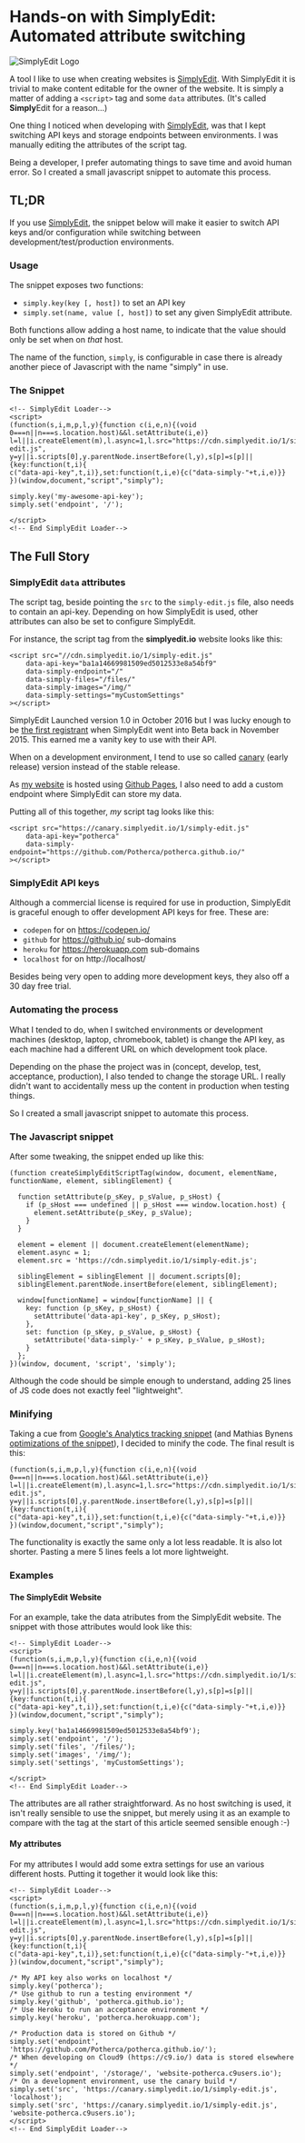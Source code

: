 # Hands-on with SimplyEdit: Automated attribute switching

![SimplyEdit Logo](https://simplyedit.io/img/logo.svg)

A tool I like to use when creating websites is [SimplyEdit].
With SimplyEdit it is trivial to make content editable for the owner of the website.
It is simply a matter of adding a `<script>` tag and some `data` attributes.
(It's called **Simply**Edit for a reason...)

One thing I noticed when developing with [SimplyEdit], was that I kept switching
API keys and storage endpoints between environments. I was manually editing the
attributes of the script tag.

Being a developer, I prefer automating things to save time and avoid human error.
So I created a small javascript snippet to automate this process.

## TL;DR

If you use [SimplyEdit], the snippet below will make it easier to switch API
keys and/or configuration while switching between development/test/production
environments.

### Usage

The snippet exposes two functions:
- `simply.key(key [, host])` to set an API key
- `simply.set(name, value [, host])` to set any given SimplyEdit attribute.

Both functions allow adding a host name, to indicate that the value should only
be set when on _that_ host.

The name of the function, `simply`, is configurable in case there is already another piece of Javascript with the name "simply" in use.

### The Snippet

    <!-- SimplyEdit Loader-->
    <script>
    (function(s,i,m,p,l,y){function c(i,e,n){(void 0===n||n===s.location.host)&&l.setAttribute(i,e)}
    l=l||i.createElement(m),l.async=1,l.src="https://cdn.simplyedit.io/1/simply-edit.js",
    y=y||i.scripts[0],y.parentNode.insertBefore(l,y),s[p]=s[p]||{key:function(t,i){
    c("data-api-key",t,i)},set:function(t,i,e){c("data-simply-"+t,i,e)}}
    })(window,document,"script","simply");

    simply.key('my-awesome-api-key');
    simply.set('endpoint', '/');

    </script>
    <!-- End SimplyEdit Loader-->

## The Full Story

### SimplyEdit `data` attributes

The script tag, beside pointing the `src` to the `simply-edit.js` file,
also needs to contain an api-key. Depending on how SimplyEdit is used,
other attributes can also be set to configure SimplyEdit.

For instance, the script tag from the **simplyedit.io** website looks like this:

    <script src="//cdn.simplyedit.io/1/simply-edit.js"
        data-api-key="ba1a14669981509ed5012533e8a54bf9"
        data-simply-endpoint="/"
        data-simply-files="/files/"
        data-simply-images="/img/"
        data-simply-settings="myCustomSettings"
    ></script>

SimplyEdit Launched version 1.0 in October 2016 but I was lucky enough to be
[the first registrant] when SimplyEdit went into Beta back in November 2015.
This earned me a vanity key to use with their API.

When on a development environment, I tend to use so called [canary] (early release) version instead of the stable release.

As [my website] is hosted using [Github Pages], I also need to add a custom endpoint
where SimplyEdit can store my data.

Putting all of this together, _my_ script tag looks like this:

    <script src="https://canary.simplyedit.io/1/simply-edit.js"
        data-api-key="potherca"
        data-simply-endpoint="https://github.com/Potherca/potherca.github.io/"
    ></script>

### SimplyEdit API keys

Although a commercial license is required for use in production, SimplyEdit is
graceful enough to offer development API keys for free. These are:

- `codepen` for on https://codepen.io/
- `github` for https://github.io/ sub-domains
- `heroku` for https://herokuapp.com sub-domains
- `localhost` for on http://localhost/

Besides being very open to adding more development keys, they also off a 30 day free trial.

### Automating the process

What I tended to do, when I switched environments or development machines (desktop, laptop, chromebook, tablet) is change the API key, as each machine had a different URL on which development took place.

Depending on the phase the project was in (concept, develop, test, acceptance, production), I also tended to change the storage URL. I really didn't want to accidentally mess up the content in production when testing things.

So I created a small javascript snippet to automate this process.

### The Javascript snippet

After some tweaking, the snippet ended up like this:

    (function createSimplyEditScriptTag(window, document, elementName, functionName, element, siblingElement) {

      function setAttribute(p_sKey, p_sValue, p_sHost) {
        if (p_sHost === undefined || p_sHost === window.location.host) {
          element.setAttribute(p_sKey, p_sValue);
        }
      }

      element = element || document.createElement(elementName);
      element.async = 1;
      element.src = 'https://cdn.simplyedit.io/1/simply-edit.js';

      siblingElement = siblingElement || document.scripts[0];
      siblingElement.parentNode.insertBefore(element, siblingElement);

      window[functionName] = window[functionName] || {
        key: function (p_sKey, p_sHost) {
          setAttribute('data-api-key', p_sKey, p_sHost);
        },
        set: function (p_sKey, p_sValue, p_sHost) {
          setAttribute('data-simply-' + p_sKey, p_sValue, p_sHost);
        }
      };
    })(window, document, 'script', 'simply');

Although the code should be simple enough to understand, adding 25 lines of JS code does not exactly feel "lightweight".

### Minifying

Taking a cue from [Google's Analytics tracking snippet] (and Mathias Bynens [optimizations of the snippet]), I decided to minify the code. The final result is this:

    (function(s,i,m,p,l,y){function c(i,e,n){(void 0===n||n===s.location.host)&&l.setAttribute(i,e)}
    l=l||i.createElement(m),l.async=1,l.src="https://cdn.simplyedit.io/1/simply-edit.js",
    y=y||i.scripts[0],y.parentNode.insertBefore(l,y),s[p]=s[p]||{key:function(t,i){
    c("data-api-key",t,i)},set:function(t,i,e){c("data-simply-"+t,i,e)}}
    })(window,document,"script","simply");

The functionality is exactly the same only a lot less readable. It is also lot shorter. Pasting a mere 5 lines feels a lot more lightweight.

### Examples

#### The SimplyEdit Website

For an example, take the data atributes from the SimplyEdit website. The snippet with those attributes would look like this:

    <!-- SimplyEdit Loader-->
    <script>
    (function(s,i,m,p,l,y){function c(i,e,n){(void 0===n||n===s.location.host)&&l.setAttribute(i,e)}
    l=l||i.createElement(m),l.async=1,l.src="https://cdn.simplyedit.io/1/simply-edit.js",
    y=y||i.scripts[0],y.parentNode.insertBefore(l,y),s[p]=s[p]||{key:function(t,i){
    c("data-api-key",t,i)},set:function(t,i,e){c("data-simply-"+t,i,e)}}
    })(window,document,"script","simply");

    simply.key('ba1a14669981509ed5012533e8a54bf9');
    simply.set('endpoint', '/');
    simply.set('files', '/files/');
    simply.set('images', '/img/');
    simply.set('settings', 'myCustomSettings');

    </script>
    <!-- End SimplyEdit Loader-->

The attributes are all rather straightforward. As no host switching is used, it isn't really sensible to use the snippet, but merely using it as an example to compare with the tag  at the start of this article seemed sensible enough :-)

#### My attributes

For my attributes I would add some extra settings for use an various different hosts. Putting it together it would look like this:

    <!-- SimplyEdit Loader-->
    <script>
    (function(s,i,m,p,l,y){function c(i,e,n){(void 0===n||n===s.location.host)&&l.setAttribute(i,e)}
    l=l||i.createElement(m),l.async=1,l.src="https://cdn.simplyedit.io/1/simply-edit.js",
    y=y||i.scripts[0],y.parentNode.insertBefore(l,y),s[p]=s[p]||{key:function(t,i){
    c("data-api-key",t,i)},set:function(t,i,e){c("data-simply-"+t,i,e)}}
    })(window,document,"script","simply");

    /* My API key also works on localhost */
    simply.key('potherca');
    /* Use github to run a testing environment */
    simply.key('github', 'potherca.github.io');
    /* Use Heroku to run an acceptance environment */
    simply.key('heroku', 'potherca.herokuapp.com');

    /* Production data is stored on Github */
    simply.set('endpoint', 'https://github.com/Potherca/potherca.github.io/');
    /* When developing on Cloud9 (https://c9.io/) data is stored elsewhere */
    simply.set('endpoint', '/storage/', 'website-potherca.c9users.io');
    /* On a development environment, use the canary build */
    simply.set('src', 'https://canary.simplyedit.io/1/simply-edit.js', 'localhost');
    simply.set('src', 'https://canary.simplyedit.io/1/simply-edit.js', 'website-potherca.c9users.io');
    </script>
    <!-- End SimplyEdit Loader-->

[canary]: http://martinfowler.com/bliki/CanaryRelease.html
[Github Pages]: https://pages.github.com/
[Google's Analytics tracking snippet]: https://developers.google.com/analytics/devguides/collection/analyticsjs/
[my website]: https://pother.ca/
[optimizations of the snippet]: https://mathiasbynens.be/notes/async-analytics-snippet
[SimplyEdit]: https://simplyedit.io/
[the first registrant]: https://twitter.com/potherca/status/665236400112074752